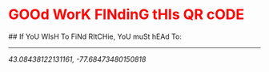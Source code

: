 <h1 style="color:Red;">GOOd WorK FINdinG tHIs QR cODE</h1>
## If YoU WIsH To FiNd RItCHie, YoU muSt hEAd To:

---

<i>
43.08438122131161, -77.68473480150818
</i>
